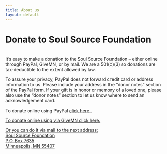 ```yaml
---
title: About us
layout: default
---
```


# Donate to Soul Source Foundation<br/>
<br/>
It’s easy to make a donation to the Soul Source Foundation – either online through PayPal, GiveMN, or by mail. We are a 501(c)(3) so donations are tax-deductible to the extent allowed by law.

To assure your privacy, PayPal does not forward credit card or address information to us. Please include your address in the “donor notes” section of the PayPal form. If your gift is in honor or memory of a loved one, please also use the “donor notes” section to let us know where to send an acknowledgement card.

To donate online using PayPal <a href="https://www.paypal.com/cgi-bin/webscr?cmd=_s-xclick&hosted_button_id=9X92V4EUK4VEN" target="blank">click here <i class="fa fa-paypal" aria-hidden="true"></i>.

To donate online using via GiveMN<a href="https://www.givemn.org/organization/soulsourcefoundationGiveMN" target="blank"> click here<i aria-hidden="true"></i>.

Or you can do it via mail to the next address:<br/>
Soul Source Foundation<br/>
P.O. Box 7635<br/>
Minneapolis, MN 55407<br/>
<br/>
